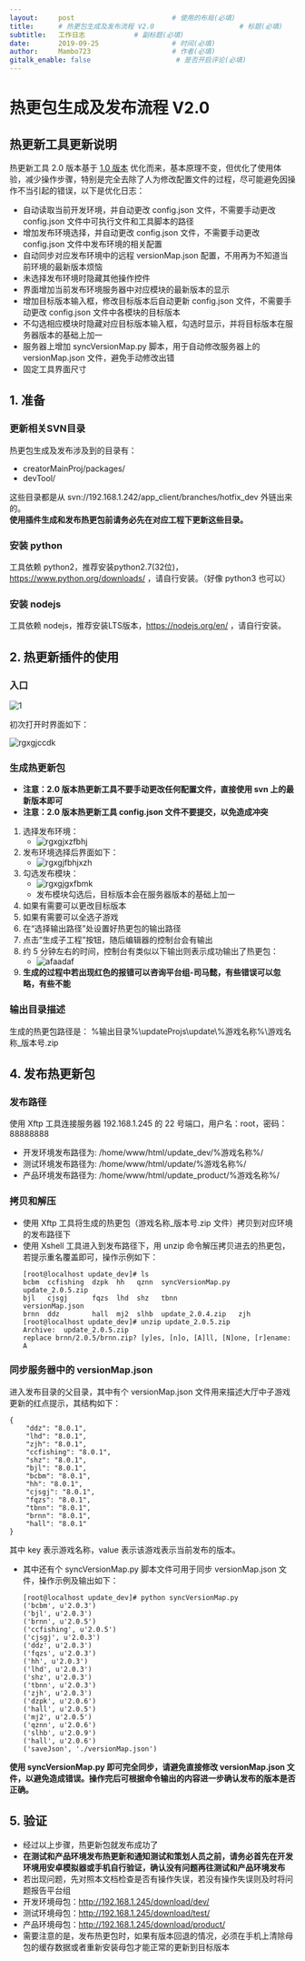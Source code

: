 ```yaml
---
layout:     post                        # 使用的布局(必填)
title:      # 热更包生成及发布流程 V2.0                     # 标题(必填)
subtitle:   工作日志            # 副标题(必填)
date:       2019-09-25                  # 时间(必填)
author:     Mambo723                    # 作者(必填)
gitalk_enable: false                     # 是否开启评论(必填)
---
```

# 热更包生成及发布流程 V2.0
## 热更新工具更新说明

热更新工具 2.0 版本基于 [1.0 版本](热更包生成及发布流程-V1.0) 优化而来，基本原理不变，但优化了使用体验，减少操作步骤，特别是完全去除了人为修改配置文件的过程，尽可能避免因操作不当引起的错误，以下是优化日志：

* 自动读取当前开发环境，并自动更改 config.json 文件，不需要手动更改 config.json 文件中可执行文件和工具脚本的路径
* 增加发布环境选择，并自动更改 config.json 文件，不需要手动更改 config.json 文件中发布环境的相关配置
* 自动同步对应发布环境中的远程 versionMap.json 配置，不用再为不知道当前环境的最新版本烦恼
* 未选择发布环境时隐藏其他操作控件
* 界面增加当前发布环境服务器中对应模块的最新版本的显示
* 增加目标版本输入框，修改目标版本后自动更新 config.json 文件，不需要手动更改 config.json 文件中各模块的目标版本
* 不勾选相应模块时隐藏对应目标版本输入框，勾选时显示，并将目标版本在服务器版本的基础上加一
* 服务器上增加 syncVersionMap.py 脚本，用于自动修改服务器上的 versionMap.json 文件，避免手动修改出错
* 固定工具界面尺寸

## 1.  准备
### 更新相关SVN目录
热更包生成及发布涉及到的目录有：
*  creatorMainProj/packages/
*  devTool/

这些目录都是从 svn://192.168.1.242/app_client/branches/hotfix_dev 外链出来的。  
**使用插件生成和发布热更包前请务必先在对应工程下更新这些目录。**

### 安装 python
工具依赖 python2，推荐安装python2.7(32位)，https://www.python.org/downloads/ ，请自行安装。（好像 python3 也可以）

### 安装 nodejs
工具依赖 nodejs，推荐安装LTS版本，https://nodejs.org/en/ ，请自行安装。

## 2.  热更新插件的使用
### 入口
![1](uploads/c1b6fd3130c61a65a37015435f054fd1/1.png)

初次打开时界面如下：

![rgxgjccdk](uploads/98d6dd4be971a75562c6666e2eeaaafb/rgxgjccdk.png)

### 生成热更新包
* **注意：2.0 版本热更新工具不要手动更改任何配置文件，直接使用 svn 上的最新版本即可**
* **注意：2.0 版本热更新工具 config.json 文件不要提交，以免造成冲突**
1. 选择发布环境：
    * ![rgxgjxzfbhj](uploads/b68e8d9b5977cbe04ceb5d11256fc69d/rgxgjxzfbhj.png)
2. 发布环境选择后界面如下：
    * ![rgxgjfbhjxzh](uploads/450adb98eddb4e2d6bfa5143fb6f74d2/rgxgjfbhjxzh.png)
3. 勾选发布模块：
    * ![rgxgjgxfbmk](uploads/c0313237132e624e7c2ede749d7be4f0/rgxgjgxfbmk.png)
    * 发布模块勾选后，目标版本会在服务器版本的基础上加一
4. 如果有需要可以更改目标版本
5. 如果有需要可以全选子游戏
6. 在“选择输出路径”处设置好热更包的输出路径
7. 点击“生成子工程”按钮，随后编辑器的控制台会有输出
8. 约 5 分钟左右的时间，控制台有类似以下输出则表示成功输出了热更包：
    * ![afaadaf](uploads/e08e412f760bbd334097458af932b450/afaadaf.png)
9. **生成的过程中若出现红色的报错可以咨询平台组-司马懿，有些错误可以忽略，有些不能**

### 输出目录描述
生成的热更包路径是： %输出目录%\updateProjs\update\\%游戏名称%\游戏名称_版本号.zip 

## 4. 发布热更新包
### 发布路径
使用 Xftp 工具连接服务器 192.168.1.245 的 22 号端口，用户名：root，密码：88888888 
*  开发环境发布路径为: /home/www/html/update_dev/%游戏名称%/  
*  测试环境发布路径为: /home/www/html/update/%游戏名称%/  
*  产品环境发布路径为: /home/www/html/update_product/%游戏名称%/  
### 拷贝和解压

* 使用 Xftp 工具将生成的热更包（游戏名称_版本号.zip 文件）拷贝到对应环境的发布路径下
* 使用 Xshell 工具进入到发布路径下，用 unzip 命令解压拷贝进去的热更包，若提示重名覆盖即可，操作示例如下：
    ```
    [root@localhost update_dev]# ls
    bcbm  ccfishing  dzpk  hh   qznn  syncVersionMap.py  update_2.0.5.zip
    bjl   cjsgj      fqzs  lhd  shz   tbnn               versionMap.json
    brnn  ddz        hall  mj2  slhb  update_2.0.4.zip   zjh
    [root@localhost update_dev]# unzip update_2.0.5.zip 
    Archive:  update_2.0.5.zip
    replace brnn/2.0.5/brnn.zip? [y]es, [n]o, [A]ll, [N]one, [r]ename: A
    ```

### 同步服务器中的 versionMap.json 
进入发布目录的父目录，其中有个 versionMap.json 文件用来描述大厅中子游戏更新的红点提示，其结构如下：
```
{
    "ddz": "8.0.1",  
    "lhd": "8.0.1",  
    "zjh": "8.0.1",  
    "ccfishing": "8.0.1",  
    "shz": "8.0.1",  
    "bjl": "8.0.1",  
    "bcbm": "8.0.1",  
    "hh": "8.0.1",  
    "cjsgj": "8.0.1",  
    "fqzs": "8.0.1",  
    "tbnn": "8.0.1",  
    "brnn": "8.0.1",  
    "hall": "8.0.1"  
}
```
其中 key 表示游戏名称，value 表示该游戏表示当前发布的版本。
* 其中还有个 syncVersionMap.py 脚本文件可用于同步 versionMap.json 文件，操作示例及输出如下：
    ```
    [root@localhost update_dev]# python syncVersionMap.py 
    ('bcbm', u'2.0.3')
    ('bjl', u'2.0.3')
    ('brnn', u'2.0.5')
    ('ccfishing', u'2.0.5')
    ('cjsgj', u'2.0.3')
    ('ddz', u'2.0.3')
    ('fqzs', u'2.0.3')
    ('hh', u'2.0.3')
    ('lhd', u'2.0.3')
    ('shz', u'2.0.3')
    ('tbnn', u'2.0.3')
    ('zjh', u'2.0.3')
    ('dzpk', u'2.0.6')
    ('hall', u'2.0.5')
    ('mj2', u'2.0.5')
    ('qznn', u'2.0.6')
    ('slhb', u'2.0.9')
    ('hall', u'2.0.6')
    ('saveJson', './versionMap.json')
    ```
**使用 syncVersionMap.py 即可完全同步，请避免直接修改 versionMap.json 文件，以避免造成错误。操作完后可根据命令输出的内容进一步确认发布的版本是否正确。**

## 5. 验证
* 经过以上步骤，热更新包就发布成功了
* **在测试和产品环境发布热更新和通知测试和策划人员之前，请务必首先在开发环境用安卓模拟器或手机自行验证，确认没有问题再往测试和产品环境发布**
* 若出现问题，先对照本文档检查是否有操作失误，若没有操作失误则及时将问题报告平台组
* 开发环境母包：http://192.168.1.245/download/dev/
* 测试环境母包：http://192.168.1.245/download/test/
* 产品环境母包：http://192.168.1.245/download/product/
* 需要注意的是，发布热更包时，如果有版本回退的情况，必须在手机上清除母包的缓存数据或者重新安装母包才能正常的更新到目标版本